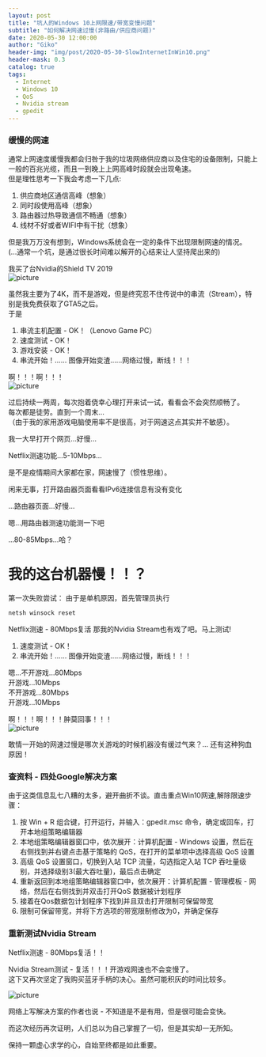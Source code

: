 ```yaml
---
layout: post
title: "坑人的Windows 10上网限速/带宽变慢问题"
subtitle: "如何解决网速过慢(非路由/供应商问题)"
date: 2020-05-30 12:00:00
author: "Giko"
header-img: "img/post/2020-05-30-SlowInternetInWin10.png"
header-mask: 0.3
catalog: true
tags:
  - Internet
  - Windows 10
  - QoS
  - Nvidia stream
  - gpedit
---
```


### 缓慢的网速

通常上网速度缓慢我都会归咎于我的垃圾网络供应商以及住宅的设备限制，只能上一般的百兆光缆，而且一到晚上上网高峰时段就会出现龟速。  
但是理性思考一下我会考虑一下几点:

1. 供应商地区通信高峰（想象）
2. 同时段使用高峰（想象）
3. 路由器过热导致通信不畅通（想象）
4. 线材不好或者WIFI中有干扰（想象）

但是我万万没有想到，Windows系统会在一定的条件下出现限制网速的情况。  
(...通常一个坑，是通过很长时间难以解开的心结来让人坚持爬出来的)

我买了台Nvidia的Shield TV 2019  
![picture](https://yougikou.github.io/img/post/2020-05-30-SlowInternetInWin10_1.jpg)

虽然我主要为了4K，而不是游戏，但是终究忍不住传说中的串流（Stream），特别是我免费获取了GTA5之后。  
于是

1. 串流主机配置 - OK！（Lenovo Game PC）
2. 速度测试 - OK！
3. 游戏安装 - OK！
4. 串流开始！...... 图像开始变渣......网络过慢，断线！！！

啊！！！啊！！！  
![picture](https://yougikou.github.io/img/post/2020-05-30-SlowInternetInWin10_2.jpg)

过后持续一两周，每次抱着侥幸心理打开来试一试，看看会不会突然顺畅了。  
每次都是徒劳。直到一个周末...  
（由于我的家用游戏电脑使用率不是很高，对于网速这点其实并不敏感）。  

我一大早打开个网页...好慢...  

Netflix测速功能...5-10Mbps...  

是不是疫情期间大家都在家，网速慢了（惯性思维）。  

闲来无事，打开路由器页面看看IPv6连接信息有没有变化  

...路由器页面...好慢...  

嗯...用路由器测速功能测一下吧  

...80-85Mbps...哈？  

# 我的这台机器慢！！？

第一次失败尝试：
由于是单机原因，首先管理员执行  

```bash
netsh winsock reset
```

Netflix测速 - 80Mbps复活
那我的Nvidia Stream也有戏了吧。马上测试!

1. 速度测试 - OK！
2. 串流开始！...... 图像开始变渣......网络过慢，断线！！！

嗯...不开游戏...80Mbps  
开游戏...10Mbps  
不开游戏...80Mbps  
开游戏...10Mbps  

啊！！！啊！！！肿莫回事！！！  
![picture](https://yougikou.github.io/img/post/2020-05-30-SlowInternetInWin10_2.jpg)

敢情一开始的网速过慢是哪次关游戏的时候机器没有缓过气来？...
还有这种狗血原因！

### 查资料 - 四处Google解决方案

由于这类信息乱七八糟的太多，避开曲折不谈。直击重点Win10网速,解除限速步骤：

1. 按 Win + R 组合键，打开运行，并输入：gpedit.msc 命令，确定或回车，打开本地组策略编辑器
2. 本地组策略编辑器窗口中，依次展开：计算机配置 - Windows 设置，然后在右侧找到并右键点击基于策略的 QoS，在打开的菜单项中选择高级 QoS 设置
3. 高级 QoS 设置窗口，切换到入站 TCP 流量，勾选指定入站 TCP 吞吐量级别，并选择级别3(最大吞吐量)，最后点击确定
4. 重新返回到本地组策略编辑器窗口中，依次展开：计算机配置 - 管理模板 - 网络，然后在右侧找到并双击打开QoS 数据被计划程序
5. 接着在Qos数据包计划程序下找到并且双击打开限制可保留带宽
6. 限制可保留带宽，并将下方选项的带宽限制修改为0，并确定保存

### 重新测试Nvidia Stream

Netflix测速 - 80Mbps复活！！

Nvidia Stream测试 - 复活！！！开游戏网速也不会变慢了。  
这下又再次坚定了我购买蓝牙手柄的决心。虽然可能积灰的时间比较多。

![picture](https://yougikou.github.io/img/post/2020-05-30-SlowInternetInWin10_3.jpg)

网络上写解决方案的作者也说 - 不知道是不是有用，但是很可能会变快。  

而这次经历再次证明，人们总以为自己掌握了一切，但是其实却一无所知。  

保持一颗虚心求学的心，自始至终都是如此重要。

